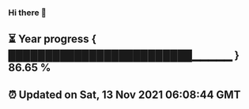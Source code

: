 ### Hi there 👋
⏳ Year progress { █████████████████████████▁▁▁▁▁ } 86.65 %
---
⏰ Updated on Sat, 13 Nov 2021 06:08:44 GMT
---
